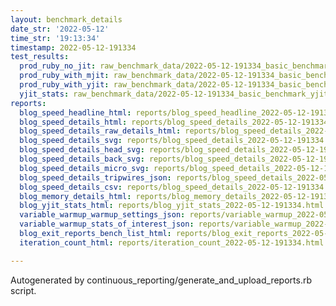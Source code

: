 ```yaml
---
layout: benchmark_details
date_str: '2022-05-12'
time_str: '19:13:34'
timestamp: 2022-05-12-191334
test_results:
  prod_ruby_no_jit: raw_benchmark_data/2022-05-12-191334_basic_benchmark_prod_ruby_no_jit.json
  prod_ruby_with_mjit: raw_benchmark_data/2022-05-12-191334_basic_benchmark_prod_ruby_with_mjit.json
  prod_ruby_with_yjit: raw_benchmark_data/2022-05-12-191334_basic_benchmark_prod_ruby_with_yjit.json
  yjit_stats: raw_benchmark_data/2022-05-12-191334_basic_benchmark_yjit_stats.json
reports:
  blog_speed_headline_html: reports/blog_speed_headline_2022-05-12-191334.html
  blog_speed_details_html: reports/blog_speed_details_2022-05-12-191334.html
  blog_speed_details_raw_details_html: reports/blog_speed_details_2022-05-12-191334.raw_details.html
  blog_speed_details_svg: reports/blog_speed_details_2022-05-12-191334.svg
  blog_speed_details_head_svg: reports/blog_speed_details_2022-05-12-191334.head.svg
  blog_speed_details_back_svg: reports/blog_speed_details_2022-05-12-191334.back.svg
  blog_speed_details_micro_svg: reports/blog_speed_details_2022-05-12-191334.micro.svg
  blog_speed_details_tripwires_json: reports/blog_speed_details_2022-05-12-191334.tripwires.json
  blog_speed_details_csv: reports/blog_speed_details_2022-05-12-191334.csv
  blog_memory_details_html: reports/blog_memory_details_2022-05-12-191334.html
  blog_yjit_stats_html: reports/blog_yjit_stats_2022-05-12-191334.html
  variable_warmup_warmup_settings_json: reports/variable_warmup_2022-05-12-191334.warmup_settings.json
  variable_warmup_stats_of_interest_json: reports/variable_warmup_2022-05-12-191334.stats_of_interest.json
  blog_exit_reports_bench_list_html: reports/blog_exit_reports_2022-05-12-191334.bench_list.html
  iteration_count_html: reports/iteration_count_2022-05-12-191334.html

---
```

Autogenerated by continuous_reporting/generate_and_upload_reports.rb script.

